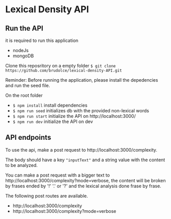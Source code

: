 # Lexical Density API

## Run the API

it is required to run this application
- nodeJs
- mongoDB

Clone this reposritory on a empty folder
`$ git clone https://github.com/brudolce/lexical-density-API.git`

Reminder: Before running the application, please install the depedencies and run the seed file.

On the root folder
- `$ npm install` install dependencies  
- `$ npm run seed` initializes db with the provided non-lexical words
- `$ npm run start` initialize the API on http://localhost:3000/
- `$ npm run dev` initialize the API on dev

## API endpoints

To use the api, make a post request to http://localhost:3000/complexity.

The body should have a key `"inputText"` and a string value with the content to be analyzed.

You can make a post request with a bigger text to http://localhost:3000/complexity?mode=verbose, the content will be broken by frases ended by '!' '.' or '?' and the lexical analysis done frase by frase.


The following post routes are available. 
- http://localhost:3000/complexity
- http://localhost:3000/complexity?mode=verbose